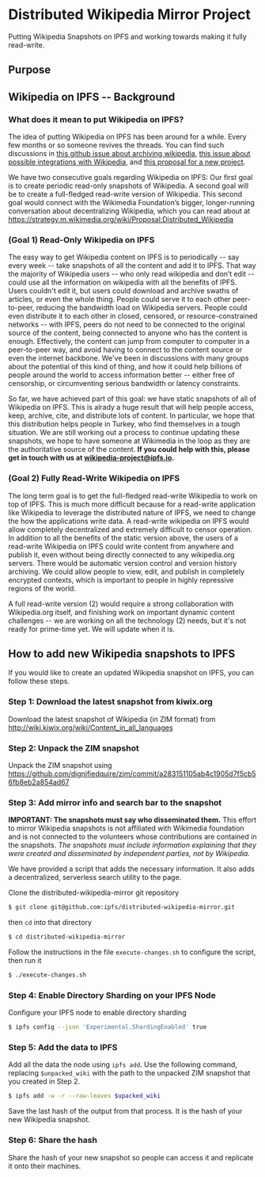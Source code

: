 # Distributed Wikipedia Mirror Project
Putting Wikipedia Snapshots on IPFS and working towards making it fully read-write.

## Purpose

## Wikipedia on IPFS -- Background

### What does it mean to put Wikipedia on IPFS?

The idea of putting Wikipedia on IPFS has been around for a while. Every few months or so someone revives the threads. You can find such discussions in [this github issue about archiving wikipedia](https://github.com/ipfs/archives/issues/20), [this issue about possible integrations with Wikipedia](https://github.com/ipfs/notes/issues/46), and [this proposal for a new project](https://github.com/ipfs/notes/issues/47#issuecomment-140587530).

We have two consecutive goals regarding Wikipedia on IPFS: Our first goal is to create periodic read-only snapshots of Wikipedia.  A second goal will be to create a full-fledged read-write version of Wikipedia. This second goal would connect with the Wikimedia Foundation’s bigger, longer-running conversation about decentralizing Wikipedia, which you can read about at https://strategy.m.wikimedia.org/wiki/Proposal:Distributed_Wikipedia

### (Goal 1) Read-Only Wikipedia on IPFS

The easy way to get Wikipedia content on IPFS is to periodically -- say every week -- take snapshots of all the content and add it to IPFS. That way the majority of Wikipedia users -- who only read wikipedia and don’t edit -- could use all the information on wikipedia with all the benefits of IPFS. Users couldn't edit it, but users could download and archive swaths of articles, or even the whole thing. People could serve it to each other peer-to-peer, reducing the bandwidth load on Wikipedia servers. People could even distribute it to each other in closed, censored, or resource-constrained networks -- with IPFS, peers do not need to be connected to the original source of the content, being connected to anyone who has the content is enough. Effectively, the content can jump from computer to computer in a peer-to-peer way, and avoid having to connect to the content source or even the internet backbone. We've been in discussions with many groups about the potential of this kind of thing, and how it could help billions of people around the world to access information better -- either free of censorship, or circumventing serious bandwidth or latency constraints.

So far, we have achieved part of this goal: we have static snapshots of all of Wikipedia on IPFS. This is alrady a huge result that will help people access, keep, archive, cite, and distribute lots of content. In particular, we hope that this distribution helps people in Turkey, who find themselves in a tough situation. We are still working out a process to continue updating these snapshots, we hope to have someone at Wikimedia in the loop as they are the authoritative source of the content. **If you could help with this, please get in touch with us at wikipedia-project@ipfs.io.**

### (Goal 2) Fully Read-Write Wikipedia on IPFS

The long term goal is to get the full-fledged read-write Wikipedia to work on top of IPFS. This is much more difficult because for a read-write application like Wikipedia to leverage the distributed nature of IPFS, we need to change the how the applications write data. A read-write wikipedia on IPFS would allow completely decentralized and extremely difficult to censor operation. In addition to all the benefits of the static version above, the users of a read-write Wikipedia on IPFS could write content from anywhere and publish it, even without being directly connected to any wikipedia.org servers. There would be automatic version control and version history archiving. We could allow people to view, edit, and publish in completely encrypted contexts, which is important to people in highly repressive regions of the world.

A full read-write version (2) would require a strong collaboration with Wikipedia.org itself, and finishing work on important dynamic content challenges -- we are working on all the technology (2) needs, but it's not ready for prime-time yet. We will update when it is.

## How to add new Wikipedia snapshots to IPFS

If you would like to create an updated Wikipedia snapshot on IPFS, you can follow these steps.

### Step 1: Download the latest snapshot from kiwix.org
Download the latest snapshot of Wikipedia (in ZIM format) from http://wiki.kiwix.org/wiki/Content_in_all_languages

### Step 2: Unpack the ZIM snapshot
Unpack the ZIM snapshot using https://github.com/dignifiedquire/zim/commit/a283151105ab4c1905d7f5cb56fb8eb2a854ad67

### Step 3: Add mirror info and search bar to the snapshot
**IMPORTANT: The snapshots must say who disseminated them.** This effort to mirror Wikipedia snapshots is not affiliated with Wikimedia foundation and is not connected to the volunteers whose contributions are contained in the snapshots. _The snapshots must include information explaining that they were created and disseminated by independent parties, not by Wikipedia._

We have provided a script that adds the necessary information. It also adds a decentralized, serverless search utility to the page.

Clone the distributed-wikipedia-mirror git repository

```sh
$ git clone git@github.com:ipfs/distributed-wikipedia-mirror.git
```

then `cd` into that directory

```sh
$ cd distributed-wikipedia-mirror
```

Follow the instructions in the file `execute-changes.sh` to configure the script, then run it

```sh
$ ./execute-changes.sh
```

### Step 4: Enable Directory Sharding on your IPFS Node
Configure your IPFS node to enable directory sharding
```sh
$ ipfs config --json 'Experimental.ShardingEnabled' true
```

### Step 5: Add the data to IPFS
Add all the data the node using `ipfs add`. Use the following command, replacing `$unpacked_wiki` with the path to the unpacked ZIM snapshot that you created in Step 2.

```sh
$ ipfs add -w -r --raw-leaves $upacked_wiki
```

Save the last hash of the output from that process. It is the hash of your new Wikipedia snapshot.

### Step 6: Share the hash
Share the hash of your new snapshot so people can access it and replicate it onto their machines.
